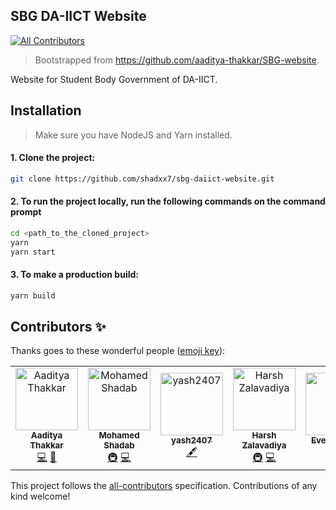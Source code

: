 ## SBG DA-IICT Website

[![All Contributors](https://img.shields.io/badge/all_contributors-5-orange.svg?style=flat-square)](#contributors)

> Bootstrapped from https://github.com/aaditya-thakkar/SBG-website.

Website for Student Body Government of DA-IICT.

## Installation

> Make sure you have NodeJS and Yarn installed.

#### 1. Clone the project:

```bash
git clone https://github.com/shadxx7/sbg-daiict-website.git
```

#### 2. To run the project locally, run the following commands on the command prompt

```bash
cd <path_to_the_cloned_project>
yarn
yarn start
```

#### 3. To make a production build:

```bash
yarn build
```

## Contributors ✨

Thanks goes to these wonderful people ([emoji key](https://allcontributors.org/docs/en/emoji-key)):

<!-- ALL-CONTRIBUTORS-LIST:START - Do not remove or modify this section -->
<!-- prettier-ignore -->
<table>
  <tr>
    <td align="center"><a href="http://www.aadityathakkar.website"><img src="https://avatars2.githubusercontent.com/u/11131382?v=4" width="100px;" alt="Aaditya Thakkar"/><br /><sub><b>Aaditya Thakkar</b></sub></a><br /><a href="https://github.com/ossdaiict/sbg-daiict-website/commits?author=aaditya-thakkar" title="Code">💻</a> <a href="#design-aaditya-thakkar" title="Design">🎨</a></td>
    <td align="center"><a href="https://shadxx7.github.io"><img src="https://avatars1.githubusercontent.com/u/22408263?v=4" width="100px;" alt="Mohamed Shadab"/><br /><sub><b>Mohamed Shadab</b></sub></a><br /><a href="#infra-shadxx7" title="Infrastructure (Hosting, Build-Tools, etc)">🚇</a> <a href="https://github.com/ossdaiict/sbg-daiict-website/commits?author=shadxx7" title="Code">💻</a></td>
    <td align="center"><a href="https://github.com/yash2407"><img src="https://avatars3.githubusercontent.com/u/40687220?v=4" width="100px;" alt="yash2407"/><br /><sub><b>yash2407</b></sub></a><br /><a href="#content-yash2407" title="Content">🖋</a></td>
    <td align="center"><a href="https://foobars.in"><img src="https://avatars3.githubusercontent.com/u/5774849?v=4" width="100px;" alt="Harsh Zalavadiya"/><br /><sub><b>Harsh Zalavadiya</b></sub></a><br /><a href="#infra-harshzalavadiya" title="Infrastructure (Hosting, Build-Tools, etc)">🚇</a> <a href="https://github.com/ossdaiict/sbg-daiict-website/commits?author=harshzalavadiya" title="Code">💻</a></td>
    <td align="center"><a href="http://codepen.io/evellynlima"><img src="https://avatars3.githubusercontent.com/u/17098111?v=4" width="100px;" alt="Evellyn Lima"/><br /><sub><b>Evellyn Lima</b></sub></a><br /><a href="#infra-evelew" title="Infrastructure (Hosting, Build-Tools, etc)">🚇</a></td>
  </tr>
</table>

<!-- ALL-CONTRIBUTORS-LIST:END -->

This project follows the [all-contributors](https://github.com/all-contributors/all-contributors) specification. Contributions of any kind welcome!
